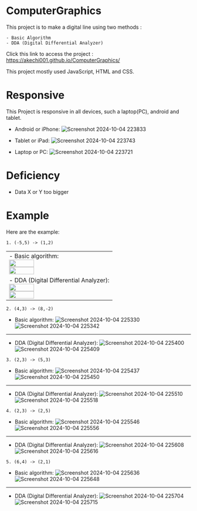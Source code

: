# ComputerGraphics

This project is to make a digital line using two methods :
```
- Basic Algorithm
- DDA (Digital Differential Analyzer)
```

Click this link to access the project : https://akechi001.github.io/ComputerGraphics/

This project mostly used JavaScript, HTML and CSS.



# Responsive
This Project is responsive in all devices, such a laptop(PC), android and tablet.
- Android or iPhone:
  ![Screenshot 2024-10-04 223833](https://github.com/user-attachments/assets/e745276f-a54d-44c4-aeb4-84f6f542b363)
  
- Tablet or iPad:
  ![Screenshot 2024-10-04 223743](https://github.com/user-attachments/assets/815aa215-f4bc-4af9-9549-25df0a8d2595)

- Laptop or PC:
  ![Screenshot 2024-10-04 223721](https://github.com/user-attachments/assets/1d3525ae-4693-42c4-be8d-a83b6a4ad7bc)

# Deficiency
- Data X or Y too bigger

# Example
  Here are the example:
  ```
  1. (-5,5) -> (1,2)
  ```
 <table>
  <tr>
    <td>
      - Basic algorithm: <br>
      <img src="https://github.com/user-attachments/assets/0638d65f-f87f-4fe9-843a-5745c1f1211c" width="50%"/>
      <img src="https://github.com/user-attachments/assets/3637946d-3601-4bfd-80d2-1361afcd0d3c" width="50%"/>
    </td>
  </tr>
   <tr>
    <td>
      - DDA (Digital Differential Analyzer): <br>
      <img src="https://github.com/user-attachments/assets/70aa2709-50ff-4bbe-947b-1c7df4fd6d93" width="50%"/>
      <img src="https://github.com/user-attachments/assets/96026d47-abca-412c-b1af-b98567635d8c" width="50%"/>
    </td>
  </tr>
</table>

  ```
  2. (4,3) -> (8,-2)
  ```
  - Basic algorithm:
    ![Screenshot 2024-10-04 225330](https://github.com/user-attachments/assets/02372ba0-2471-440a-b079-54f3f40402f0)
    ![Screenshot 2024-10-04 225342](https://github.com/user-attachments/assets/1142f8fe-f3fe-4f44-96dd-ec9bf1daa914)

  ---
  - DDA (Digital Differential Analyzer):
    ![Screenshot 2024-10-04 225400](https://github.com/user-attachments/assets/161897c2-5b01-40fc-9a01-078f6f043df7)
    ![Screenshot 2024-10-04 225409](https://github.com/user-attachments/assets/276e8dc4-3208-4e21-9518-cbfac0888f03)


  ```
  3. (2,3) -> (5,3)
  ```
  - Basic algorithm:
    ![Screenshot 2024-10-04 225437](https://github.com/user-attachments/assets/0f2a4aa4-3349-4c7d-86ac-965071ebae85)
    ![Screenshot 2024-10-04 225450](https://github.com/user-attachments/assets/a50c4c11-e9bd-4ca5-b376-916b8b16985c)


  ---
  - DDA (Digital Differential Analyzer):
    ![Screenshot 2024-10-04 225510](https://github.com/user-attachments/assets/d22fae29-85b7-46ca-bc38-9a3f7c05fb0a)
    ![Screenshot 2024-10-04 225518](https://github.com/user-attachments/assets/79e767d6-38fa-4ac8-84f4-0ea807a5b029)


  ```
  4. (2,3) -> (2,5)
  ```
  - Basic algorithm:
    ![Screenshot 2024-10-04 225546](https://github.com/user-attachments/assets/0cc08642-0fba-4ead-a027-064da125b600)
    ![Screenshot 2024-10-04 225556](https://github.com/user-attachments/assets/fc51346f-d16a-4f56-abaa-e20b602d5364)


  ---
  - DDA (Digital Differential Analyzer):
    ![Screenshot 2024-10-04 225608](https://github.com/user-attachments/assets/a16174f9-82c9-4f9d-95b8-08249929f2f0)
    ![Screenshot 2024-10-04 225616](https://github.com/user-attachments/assets/56e032e3-5114-4f4b-90ed-707bc214c010)


  ```
  5. (6,4) -> (2,1)
  ```
  - Basic algorithm:
    ![Screenshot 2024-10-04 225636](https://github.com/user-attachments/assets/f33891c5-5c0d-4973-ac1a-5a9b669886f4)
    ![Screenshot 2024-10-04 225648](https://github.com/user-attachments/assets/36154318-12bd-4d0f-b1c4-1c6fda4a8d60)


  ---
  - DDA (Digital Differential Analyzer):
    ![Screenshot 2024-10-04 225704](https://github.com/user-attachments/assets/224b785e-a26d-41ac-9a78-d7ef426b2e9d)
    ![Screenshot 2024-10-04 225715](https://github.com/user-attachments/assets/df85ee67-d0b1-4a65-8a2d-3e4c572695c3)

